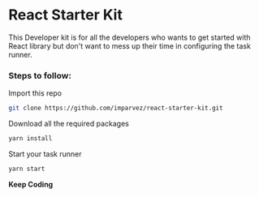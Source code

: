# React Starter Kit

This Developer kit is for all the developers who wants to get started with React library but don't want to mess up their time in configuring the task runner.

### Steps to follow:

Import this repo
```sh
git clone https://github.com/imparvez/react-starter-kit.git
```

Download all the required packages
```sh
yarn install
```

Start your task runner
```sh
yarn start
```

**Keep Coding**
